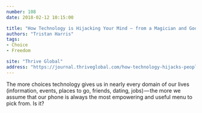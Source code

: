 ```yaml
---
number: 108
date: 2018-02-12 10:15:00

title: "How Technology is Hijacking Your Mind — from a Magician and Google Design Ethicist"
authors: "Tristan Harris"
tags:
- Choice
- Freedom

site: "Thrive Global"
address: "https://journal.thriveglobal.com/how-technology-hijacks-peoples-minds-from-a-magician-and-google-s-design-ethicist-56d62ef5edf3"
---
```


The more choices technology gives us in nearly every domain of our lives (information, events, places to go, friends, dating, jobs) — the more we assume that our phone is always the most empowering and useful menu to pick from. Is it?
